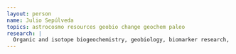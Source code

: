 ```yaml
---
layout: person
name: Julio Sepúlveda
topics: astrocosmo resources geobio change geochem paleo
research: |
  Organic and isotope biogeochemistry, geobiology, biomarker research, paleoenvironmental sciences, extreme climates and mass extinction
---
```

